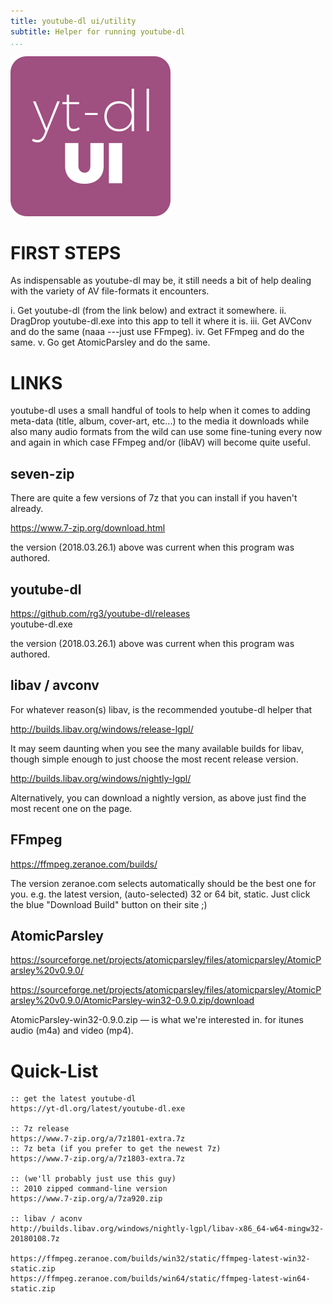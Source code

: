 ```yaml
---
title: youtube-dl ui/utility
subtitle: Helper for running youtube-dl
...
```


![](logo.png)

FIRST STEPS
=========

As indispensable as youtube-dl may be, it still needs a bit of help dealing with the variety of AV file-formats it encounters.

i.   Get youtube-dl (from the link below) and extract it somewhere.
ii.  DragDrop youtube-dl.exe into this app to tell it where it is.
iii. Get AVConv and do the same (naaa ---just use FFmpeg).
iv.  Get FFmpeg and do the same.
v.   Go get AtomicParsley and do the same.

LINKS
=========

youtube-dl uses a small handful of tools to help when it comes to adding meta-data (title, album, cover-art, etc...) to the media it downloads while also many audio formats from the wild can use some fine-tuning every now and again in which case FFmpeg and/or (libAV) will become quite useful.

seven-zip
--------------

There are quite a few versions of 7z that you can install if you haven't already.

https://www.7-zip.org/download.html

the version (2018.03.26.1) above was current when this program was authored.

youtube-dl
--------------

https://github.com/rg3/youtube-dl/releases  
youtube-dl.exe

the version (2018.03.26.1) above was current when this program was authored.

libav / avconv
--------------

For whatever reason(s) libav, is the recommended youtube-dl helper that

http://builds.libav.org/windows/release-lgpl/

It may seem daunting when you see the many available builds for libav, though simple enough to just choose the most recent release version.

http://builds.libav.org/windows/nightly-lgpl/

Alternatively, you can download a nightly version, as above just find the most recent one on the page.

FFmpeg
--------------

https://ffmpeg.zeranoe.com/builds/

The version zeranoe.com selects automatically should be the best one for you.
e.g. the latest version, (auto-selected) 32 or 64 bit, static.
Just click the blue "Download Build" button on their site ;)

AtomicParsley
--------------

https://sourceforge.net/projects/atomicparsley/files/atomicparsley/AtomicParsley%20v0.9.0/

https://sourceforge.net/projects/atomicparsley/files/atomicparsley/AtomicParsley%20v0.9.0/AtomicParsley-win32-0.9.0.zip/download

AtomicParsley-win32-0.9.0.zip — is what we're interested in.
for itunes audio (m4a) and video (mp4).


Quick-List
==================

```
:: get the latest youtube-dl
https://yt-dl.org/latest/youtube-dl.exe

:: 7z release
https://www.7-zip.org/a/7z1801-extra.7z
:: 7z beta (if you prefer to get the newest 7z)
https://www.7-zip.org/a/7z1803-extra.7z

:: (we'll probably just use this guy)
:: 2010 zipped command-line version
https://www.7-zip.org/a/7za920.zip

:: libav / aconv
http://builds.libav.org/windows/nightly-lgpl/libav-x86_64-w64-mingw32-20180108.7z

https://ffmpeg.zeranoe.com/builds/win32/static/ffmpeg-latest-win32-static.zip
https://ffmpeg.zeranoe.com/builds/win64/static/ffmpeg-latest-win64-static.zip
```
<!-- 
      //http://downloads.sourceforge.net/gnuwin32/wget-1.11.4-1-bin.zip
      //https://sourceforge.net/projects/atomicparsley/files/atomicparsley/AtomicParsley%20v0.9.0/AtomicParsley-win32-0.9.0.zip
      //https://phoenixnap.dl.sourceforge.net/project/atomicparsley/atomicparsley/AtomicParsley%20v0.9.0/AtomicParsley-win32-0.9.0.zip

servers: cytranet, phoenixnap      

//  https://cytranet.dl.sourceforge.net/project/atomicparsley/atomicparsley/AtomicParsley%20v0.9.0/AtomicParsley-win32-0.9.0.zip
//https://phoenixnap.dl.sourceforge.net/project/gnuwin32/wget/1.11.4-1/wget-1.11.4-1-bin.zip

 -->